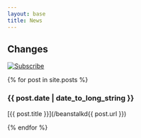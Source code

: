 ```yaml
---
layout: base
title: News
---
```


## Changes

<div>
  <a id='feed' href='http://feeds.feedburner.com/beanstalkd'><img
    src='/beanstalkd/img/feed-icon.png' alt='Subscribe' /></a>
</div>

{% for post in site.posts %}

### {{ post.date | date_to_long_string }}

[{{ post.title }}](/beanstalkd{{ post.url }})

{% endfor %}

